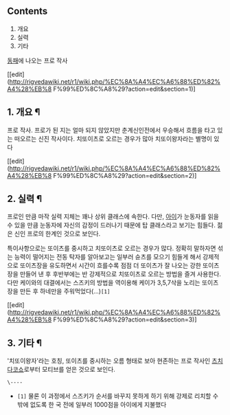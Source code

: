 ## Contents

    

1. 개요 
2. 실력 
3. 기타 

[동패](%EB%8F%99%ED%8C%A8.md)에 나오는 프로 작사

[[edit](http://rigvedawiki.net/r1/wiki.php/%EC%8A%A4%EC%A6%88%ED%82%A4%28%EB%8
F%99%ED%8C%A8%29?action=edit&section=1)]

## 1. 개요 ¶

  

프로 작사. 프로가 된 지는 얼마 되지 않았지만 춘계신인전에서 우승해서 흐름을 타고 있는 떠오르는 신진 작사이다. 치또이츠로 오르는 경우가
많아 치또이왕자라는 별명이 있다

  

[[edit](http://rigvedawiki.net/r1/wiki.php/%EC%8A%A4%EC%A6%88%ED%82%A4%28%EB%8
F%99%ED%8C%A8%29?action=edit&section=2)]

## 2. 실력 ¶

  

프로인 만큼 마작 실력 지체는 꽤나 상위 클래스에 속한다. 다만,
[아이](%EC%95%84%EC%9D%B4%28%EB%8F%99%ED%8C%A8%29.md)가 눈동자를 읽을 수 있을 만큼 눈동자에
자신의 감정이 드러나기 때문에 탑 클래스라고 보기는 힘들다. 젊은 신인 프로의 한계인 것으로 보인다.

  

특이사항으로는 또이츠를 중시하고 치또이츠로 오르는 경우가 많다. 정확히 말하자면 섞는 능력이 떨어지는 전동 탁자를 알아보고는 일부러 슌츠를
모으기 힘들게 해서 강제적으로 또이츠장을 유도하면서 시간이 흐를수록 점점 더 또이츠가 잘 나오는 강한 또이츠장을 만들어 낸 후 후반부에는 반
강제적으로 치또이츠로 오르는 방법을 즐겨 사용한다. 다만 케이와의 대결에서는 스즈키의 방법을 역이용해 케이가 3,5,7삭을 노리는 또이츠장을
만든 후 하네만을 주워먹었다(...)`[1]`

  

[[edit](http://rigvedawiki.net/r1/wiki.php/%EC%8A%A4%EC%A6%88%ED%82%A4%28%EB%8
F%99%ED%8C%A8%29?action=edit&section=3)]

## 3. 기타 ¶

  

'치또이왕자'라는 호칭, 또이츠를 중시하는 오름 형태로 보아 현존하는 프로 작사인 [츠치다코쇼](%EC%B8%A0%EC%B9%98%EB%8B%A4%20%EC%BD%94%EC%87%BC.md)로부터 모티브를 얻은 것으로
보인다.

`\----`

  * `[1]` 물론 이 과정에서 스즈키가 순서를 바꾸지 못하게 하기 위해 강제로 리치할 수밖에 없도록 한 국 전에 일부러 1000점을 아이에게 지불했다

